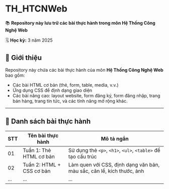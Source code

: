 # TH_HTCNWeb

📚 **Repository này lưu trữ các bài thực hành trong môn Hệ Thống Công Nghệ Web**  
 
🗓️ **Học kỳ:** 3 năm 2025  

## 📖 Giới thiệu

Repository này chứa các bài thực hành của môn **Hệ Thống Công Nghệ Web** bao gồm:
- Các bài HTML cơ bản (thẻ, form, table, media, v.v.)
- Ứng dụng CSS để định dạng giao diện
- Các bài nâng cao: layout website, form đăng ký, form đăng nhập, trang bán hàng, trang tin tức, và các tính năng mở rộng khác.

---

## 📝 Danh sách bài thực hành

| STT | Tên bài thực hành                  | Mô tả ngắn                          |
|-----|-------------------------------------|--------------------------------------|
| 01  | Tuần 1: Thẻ HTML cơ bản              | Sử dụng thẻ `<p>`, `<h1>`, `<ul>`, `<table>` để tạo cấu trúc |
| 02  | Tuần 2: HTML + CSS cơ bản             | Làm quen với CSS, định dạng văn bản, màu sắc, căn lề, kích thước, ảnh    |
| ... | ...                                 | ...                                  |
